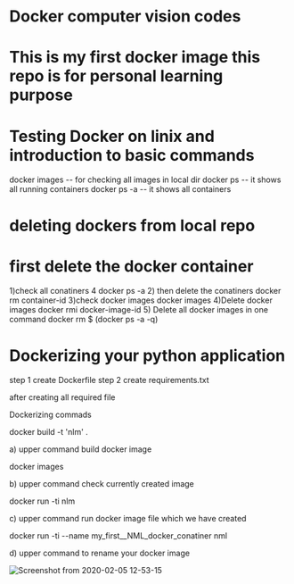 # Docker computer vision codes 
# This is my first docker image this repo is for personal learning purpose 

# Testing Docker on linix and introduction to basic commands

docker images  -- for checking all images in local dir 
docker ps      -- it shows all running containers 
docker ps -a  -- it shows all containers 

# deleting dockers from local repo 

# first delete the docker container 

1)check all conatiners 4
docker ps -a
2) then delete the conatiners 
docker rm container-id
3)check docker images 
docker images 
4)Delete docker images
docker rmi docker-image-id
5) Delete all docker images in one command
docker rm $ (docker ps -a -q)

# Dockerizing your python application

step 1 create Dockerfile 
step 2 create requirements.txt

after creating all required file 

Dockerizing commads 

docker build -t 'nlm' .

a) upper command build docker image 

docker images

b) upper command check currently created image 

docker run -ti nlm

c) upper command run docker image file which we have created 

docker run -ti --name my_first__NML_docker_conatiner nml

d) upper command to rename your docker image













![Screenshot from 2020-02-05 12-53-15](https://user-images.githubusercontent.com/45600643/73819913-8d942c80-4816-11ea-9d95-c1c6fa44fc79.png)






